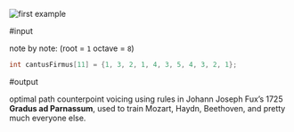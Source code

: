 ![first example](http://oi54.tinypic.com/nwkkmp.jpg)

#input

note by note: (root = `1` octave = `8`)

``` c
int cantusFirmus[11] = {1, 3, 2, 1, 4, 3, 5, 4, 3, 2, 1};
```

#output

optimal path counterpoint voicing using rules in Johann Joseph Fux’s 1725 __Gradus ad Parnassum__, used to train Mozart, Haydn, Beethoven, and pretty much everyone else.